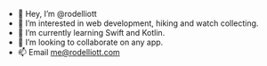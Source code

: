 - 👋  Hey, I’m @rodelliott
- 👀  I’m interested in web development, hiking and watch collecting.
- 🌱  I’m currently learning Swift and Kotlin.
- 💞️  I’m looking to collaborate on any app.
- 📫  Email me@rodelliott.com
